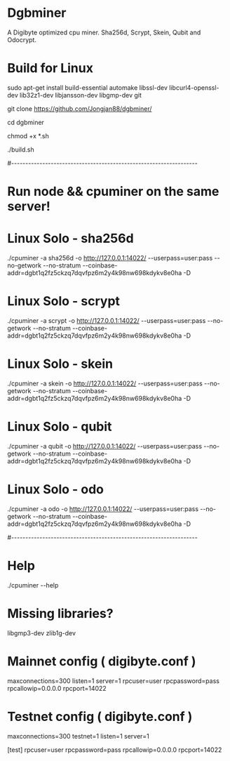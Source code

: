 # Dgbminer
A Digibyte optimized cpu miner. Sha256d, Scrypt, Skein, Qubit and Odocrypt.

# Build for Linux

sudo apt-get install build-essential automake libssl-dev libcurl4-openssl-dev lib32z1-dev libjansson-dev libgmp-dev git

git clone https://github.com/Jongjan88/dgbminer/

cd dgbminer

chmod +x *.sh

./build.sh

#------------------------------------------------------------------

# Run node && cpuminer on the same server!
# Linux Solo - sha256d
./cpuminer -a sha256d -o http://127.0.0.1:14022/ --userpass=user:pass --no-getwork --no-stratum --coinbase-addr=dgbt1q2fz5ckzq7dqvfpz6m2y4k98nw698kdykv8e0ha -D

# Linux Solo - scrypt
./cpuminer -a scrypt -o http://127.0.0.1:14022/ --userpass=user:pass --no-getwork --no-stratum --coinbase-addr=dgbt1q2fz5ckzq7dqvfpz6m2y4k98nw698kdykv8e0ha -D

# Linux Solo - skein
./cpuminer -a skein -o http://127.0.0.1:14022/ --userpass=user:pass --no-getwork --no-stratum --coinbase-addr=dgbt1q2fz5ckzq7dqvfpz6m2y4k98nw698kdykv8e0ha -D

# Linux Solo - qubit
./cpuminer -a qubit -o http://127.0.0.1:14022/ --userpass=user:pass --no-getwork --no-stratum --coinbase-addr=dgbt1q2fz5ckzq7dqvfpz6m2y4k98nw698kdykv8e0ha -D

# Linux Solo - odo
./cpuminer -a odo -o http://127.0.0.1:14022/ --userpass=user:pass --no-getwork --no-stratum --coinbase-addr=dgbt1q2fz5ckzq7dqvfpz6m2y4k98nw698kdykv8e0ha -D

#------------------------------------------------------------------

# Help

./cpuminer --help

# Missing libraries?

libgmp3-dev zlib1g-dev

# Mainnet config ( digibyte.conf )

maxconnections=300
listen=1
server=1
rpcuser=user
rpcpassword=pass
rpcallowip=0.0.0.0
rpcport=14022

# Testnet config ( digibyte.conf )

maxconnections=300
testnet=1
listen=1
server=1

[test]
rpcuser=user
rpcpassword=pass
rpcallowip=0.0.0.0
rpcport=14022
